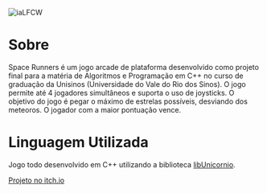 
![iaLFCW](https://user-images.githubusercontent.com/90119863/182002889-f7cb342e-399d-4402-bdf6-83c946f9b8b4.png)


# Sobre

Space Runners é um jogo arcade de plataforma desenvolvido como projeto final para a matéria de Algoritmos e Programação em C++ no curso de graduação da Unisinos (Universidade do Vale do Rio dos Sinos). O jogo permite até 4 jogadores simultâneos e suporta o uso de joysticks. O objetivo do jogo é pegar o máximo de estrelas possíveis, desviando dos meteoros. O jogador com a maior pontuação vence.

# Linguagem Utilizada
Jogo todo desenvolvido em C++ utilizando a biblioteca [libUnicornio](https://github.com/GuilhermeAlanJohann/libUnicornio).

[Projeto no itch.io](https://matheus0201.itch.io/spacerunners)
